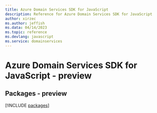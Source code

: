 ```yaml
---
title: Azure Domain Services SDK for JavaScript
description: Reference for Azure Domain Services SDK for JavaScript
author: xirzec
ms.author: jeffish
ms.data: 04/14/2023
ms.topic: reference
ms.devlang: javascript
ms.service: domainservices
---
```

# Azure Domain Services SDK for JavaScript - preview
## Packages - preview
[!INCLUDE [packages](domain-services-index.md)]